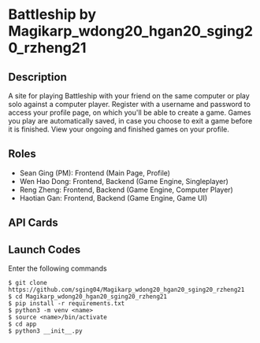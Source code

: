 # Battleship by Magikarp_wdong20_hgan20_sging20_rzheng21

## Description
A site for playing Battleship with your friend on the same computer or play solo against a computer player. Register with a username and password to access your profile page, on which you'll be able to create a game. Games you play are automatically saved, in case you choose to exit a game before it is finished. View your ongoing and finished games on your profile.

## Roles
- Sean Ging (PM): Frontend (Main Page, Profile)
- Wen Hao Dong: Frontend, Backend (Game Engine, Singleplayer)
- Reng Zheng: Frontend, Backend (Game Engine, Computer Player)
- Haotian Gan: Frontend, Backend (Game Engine, Game UI)

## API Cards

## Launch Codes
Enter the following commands
```
$ git clone https://github.com/sging04/Magikarp_wdong20_hgan20_sging20_rzheng21
$ cd Magikarp_wdong20_hgan20_sging20_rzheng21
$ pip install -r requirements.txt
$ python3 -m venv <name>
$ source <name>/bin/activate
$ cd app
$ python3 __init__.py
```

